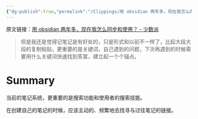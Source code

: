 ```yaml
---
{"dg-publish":true,"permalink":"/Clippings/用 obsidian 两年多，现在我怎么同步和使用？ - 少数派/"}
---
```



原文链接：[用 obsidian 两年多，现在我怎么同步和使用？ - 少数派](https://sspai.com/post/82501)

> 但是我还是觉得记笔记是有好处的，只是形式和以前不一样了，比起大段大段的复制粘贴，更重要的是关键词，自己遇到的问题，下次再遇到的时候需要用什么关键词快速找到答案，建立起一个个锚点。

# Summary

当前的笔记系统，更重要的是搜索功能和使用者的搜索技能。

在创建自己的笔记的时候，应该主动的、频繁地去找寻与过往笔记的链接。
